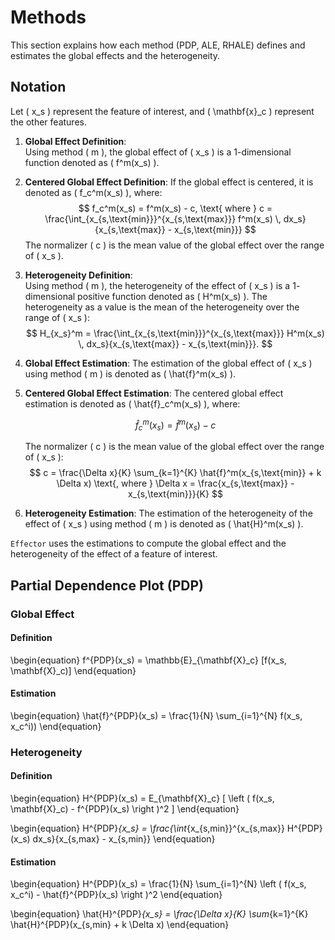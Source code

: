 # Methods

This section explains how each method (PDP, ALE, RHALE) defines and estimates the global effects and the heterogeneity.

## Notation

Let \( x_s \) represent the feature of interest, and \( \mathbf{x}_c \) represent the other features.

1. **Global Effect Definition**:  
   Using method \( m \), the global effect of \( x_s \) is a $1$-dimensional function denoted as \( f^m(x_s) \). 
   
2. **Centered Global Effect Definition**:
   If the global effect is centered, it is denoted as \( f_c^m(x_s) \), where:
    $$
    f_c^m(x_s) = f^m(x_s) - c, \text{ where } c = \frac{\int_{x_{s,\text{min}}}^{x_{s,\text{max}}} f^m(x_s) \, dx_s}{x_{s,\text{max}} - x_{s,\text{min}}}
    $$
    The normalizer \( c \) is the mean value of the global effect over the range of \( x_s \).

3. **Heterogeneity Definition**:  
   Using method \( m \), the heterogeneity of the effect of \( x_s \) is a $1$-dimensional positive function denoted as \( H^m(x_s) \).
   The heterogeneity as a value is the mean of the heterogeneity over the range of \( x_s \):
   $$
   H_{x_s}^m = \frac{\int_{x_{s,\text{min}}}^{x_{s,\text{max}}} H^m(x_s) \, dx_s}{x_{s,\text{max}} - x_{s,\text{min}}}.
   $$

3. **Global Effect Estimation**:
    The estimation of the global effect of \( x_s \) using method \( m \) is denoted as \( \hat{f}^m(x_s) \).

4. **Centered Global Effect Estimation**:
   The centered global effect estimation is denoted as \( \hat{f}_c^m(x_s) \), where:

    $$
    \hat{f}_c^m(x_s) = \hat{f}^m(x_s) - c
    $$

    The normalizer \( c \) is the mean value of the global effect over the range of \( x_s \):
    $$
    c = \frac{\Delta x}{K} \sum_{k=1}^{K} \hat{f}^m(x_{s,\text{min}} + k \Delta x) \text{, where } \Delta x = \frac{x_{s,\text{max}} - x_{s,\text{min}}}{K}
    $$

5. **Heterogeneity Estimation**:
    The estimation of the heterogeneity of the effect of \( x_s \) using method \( m \) is denoted as \( \hat{H}^m(x_s) \).

`Effector` uses the estimations to compute the global effect and the heterogeneity of the effect of a feature of interest.

## Partial Dependence Plot (PDP)

### Global Effect

#### Definition

\begin{equation}
f^{PDP}(x_s) = \mathbb{E}_{\mathbf{X}_c} [f(x_s, \mathbf{X}_c)]
\end{equation}

#### Estimation
\begin{equation}
\hat{f}^{PDP}(x_s) = \frac{1}{N} \sum_{i=1}^{N} f(x_s, x_c^i))
\end{equation}

### Heterogeneity 

#### Definition

\begin{equation}
H^{PDP}(x_s) = E_{\mathbf{X}_c} [ \left ( f(x_s, \mathbf{X}_c) - f^{PDP}(x_s) \right )^2 ]
\end{equation}

\begin{equation}
H^{PDP}_{x_s} = \frac{\int_{x_{s,min}}^{x_{s,max}} H^{PDP}(x_s) dx_s}{x_{s,max} - x_{s,min}}
\end{equation}

#### Estimation

\begin{equation}
H^{PDP}(x_s) = \frac{1}{N} \sum_{i=1}^{N} \left ( f(x_s, x_c^i) - \hat{f}^{PDP}(x_s) \right )^2
\end{equation}

\begin{equation}
\hat{H}^{PDP}_{x_s} = \frac{\Delta x}{K} \sum_{k=1}^{K} \hat{H}^{PDP}(x_{s,min} + k \Delta x)
\end{equation}

